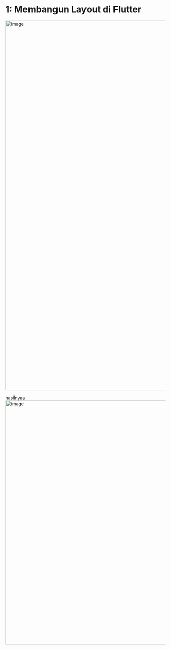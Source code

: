 # 1: Membangun Layout di Flutter

<img width="1130" height="1162" alt="image" src="https://github.com/user-attachments/assets/4d351988-a202-4095-bca6-70886bf3f12e" />

hasilnyaa
<img width="1366" height="768" alt="image" src="https://github.com/user-attachments/assets/161afadf-e745-4cf7-b2b1-c41941f156c8" />
